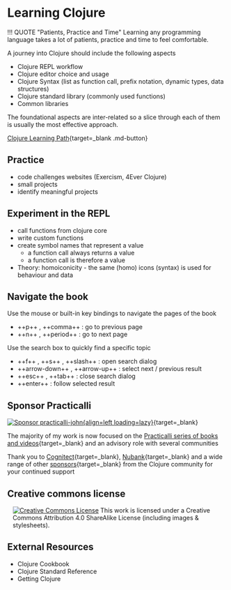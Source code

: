 # Learning Clojure

!!! QUOTE "Patients, Practice and Time"
    Learning any programming language takes a lot of patients, practice and time to feel comfortable.

A journey into Clojure should include the following aspects

- Clojure REPL workflow
- Clojure editor choice and usage
- Clojure Syntax (list as function call, prefix notation, dynamic types, data structures)
- Clojure standard library (commonly used functions)
- Common libraries

The foundational aspects are inter-related so a slice through each of them is usually the most effective approach.

[Clojure Learning Path](/learn/cloure/introduction/learning-path/){target=_blank .md-button} 


## Practice

- code challenges websites (Exercism, 4Ever Clojure)
- small projects
- identify meaningful projects


## Experiment in the REPL

- call functions from clojure core
- write custom functions
- create symbol names that represent a value
  - a function call always returns a value
  - a function call is therefore a value
- Theory: homoiconicity - the same (homo) icons (syntax) is used for behaviour and data



## Navigate the book

Use the mouse or built-in key bindings to navigate the pages of the book

- ++p++ , ++comma++ : go to previous page
- ++n++ , ++period++ : go to next page

Use the search box to quickly find a specific topic

- ++f++ , ++s++ , ++slash++ : open search dialog
- ++arrow-down++ , ++arrow-up++ : select next / previous result
- ++esc++ , ++tab++ : close search dialog
- ++enter++ : follow selected result


## Sponsor Practicalli

[![Sponsor practicalli-john](https://raw.githubusercontent.com/practicalli/graphic-design/live/buttons/practicalli-github-sponsors-button.png){align=left loading=lazy}](https://github.com/sponsors/practicalli-john/){target=_blank}

The majority of my work is now focused on the [Practicalli series of books and videos](https://practical.li/){target=_blank} and an advisory role with several communities

Thank you to [Cognitect](https://www.cognitect.com/){target=_blank}, [Nubank](https://nubank.com.br/){target=_blank} and a wide range of other [sponsors](https://github.com/sponsors/practicalli-john#sponsors){target=_blank} from the Clojure community for your continued support


## Creative commons license

<div style="width:95%; margin:auto;">
  <a rel="license" href="http://creativecommons.org/licenses/by-sa/4.0/"><img alt="Creative Commons License" style="border-width:0" src="https://i.creativecommons.org/l/by-sa/4.0/88x31.png" /></a>
  This work is licensed under a Creative Commons Attribution 4.0 ShareAlike License (including images & stylesheets).
</div>

## External Resources

- Clojure Cookbook
- Clojure Standard Reference
- Getting Clojure
